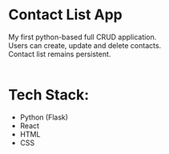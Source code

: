 # Contact List App

My first python-based full CRUD application.<br />
Users can create, update and delete contacts.<br />
Contact list remains persistent.<br /><br />

# Tech Stack:
- Python (Flask)
- React
- HTML
- CSS
